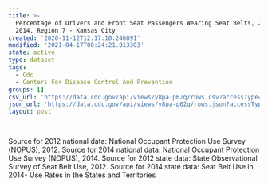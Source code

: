 ```yaml
---
title: >-
  Percentage of Drivers and Front Seat Passengers Wearing Seat Belts, 2012 &
  2014, Region 7 - Kansas City
created: '2020-11-12T12:17:10.246091'
modified: '2021-04-17T00:24:21.013303'
state: active
type: dataset
tags:
  - Cdc
  - Centers For Disease Control And Prevention
groups: []
csv_url: 'https://data.cdc.gov/api/views/y8pa-p62q/rows.csv?accessType=DOWNLOAD'
json_url: 'https://data.cdc.gov/api/views/y8pa-p62q/rows.json?accessType=DOWNLOAD'
layout: post

---
```

Source for 2012 national data: National Occupant Protection Use Survey (NOPUS), 2012. Source for 2014 national data: National Occupant Protection Use Survey (NOPUS), 2014.  Source for 2012 state data: State Observational Survey of Seat Belt Use, 2012. Source for 2014 state data: Seat Belt Use in 2014- Use Rates in the States and Territories
